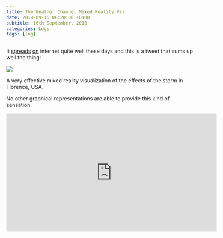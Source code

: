 ```yaml
---
title: The Weather Channel Mixed Reality Viz
date: 2018-09-16 08:20:00 +0100
subtitle: 16th September, 2018
categories: Logs
tags: [log]
---
```


It [spreads](https://www.theverge.com/2018/9/13/17857478/hurricane-florence-storm-surge-flooding-the-weather-channel-video-graphics) [on](https://mashable.com/article/weather-channel-hurricane-florence/?europe=true) internet quite well these days and this is a tweet that sums up well the thing:

![](/assets/log/n154_screen-shot-2018-09-15-at-15.20.37.png)

A very effective mixed reality visualization of the effects of the storm in Florence, USA.

No other graphical representations are able to provide this kind of sensation.

<iframe width="560" height="315" src="https://www.youtube.com/embed/nTasXwJkPU8" frameborder="0" allow="autoplay; encrypted-media" allowfullscreen></iframe>